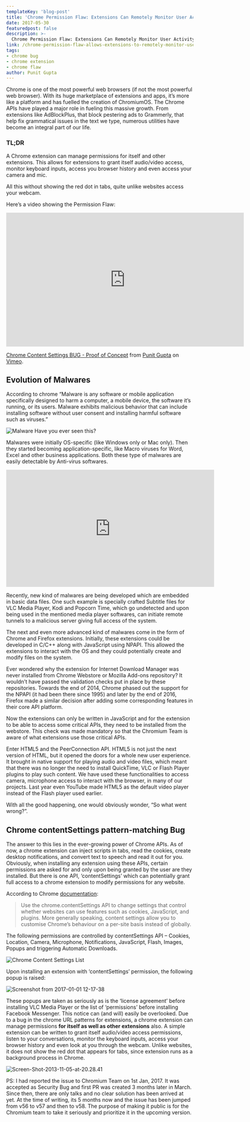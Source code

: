 ```yaml
---
templateKey: 'blog-post'
title: 'Chrome Permission Flaw: Extensions Can Remotely Monitor User Activity'
date: 2017-05-30
featuredpost: false
description: >-
  Chrome Permission Flaw: Extensions Can Remotely Monitor User Activity
link: /chrome-permission-flaw-allows-extensions-to-remotely-monitor-user-activity-without-indication
tags:
- chrome bug
- chrome extension
- chrome flaw
author: Punit Gupta
---
```


Chrome is one of the most powerful web browsers (if not the most powerful web browser). With its huge marketplace of extensions and apps, it’s more like a platform and has fuelled the creation of ChromiumOS. The Chrome APIs have played a major role in fueling this massive growth. From extensions like AdBlockPlus, that block pestering ads to Grammerly, that help fix grammatical issues in the text we type, numerous utilities have become an integral part of our life.

 
### TL;DR

A Chrome extension can manage permissions for itself and other extensions. This allows for extensions to grant itself audio/video access, monitor keyboard inputs, access you browser history and even access your camera and mic.

All this without showing the red dot in tabs, quite unlike websites access your webcam.

Here’s a video showing the Permission Flaw:

<iframe src="https://player.vimeo.com/video/220151318" width="640" height="360" frameborder="0" allow="autoplay; fullscreen" allowfullscreen></iframe>
<p><a href="https://vimeo.com/220151318">Chrome Content Settings BUG - Proof of Concept</a> from <a href="https://vimeo.com/user56826339">Punit Gupta</a> on <a href="https://vimeo.com">Vimeo</a>.</p>

## Evolution of Malwares
According to chrome “Malware is any software or mobile application specifically designed to harm a computer, a mobile device, the software it’s running, or its users. Malware exhibits malicious behavior that can include installing software without user consent and installing harmful software such as viruses.”

 
![Malware](./images/malware.png)
Have you ever seen this?

 
Malwares were initially OS-specific (like Windows only or Mac only). Then they started becoming application-specific, like Macro viruses for Word, Excel and other business applications. Both these type of malwares are easily detectable by Anti-virus softwares.

<iframe width="560" height="315" src="https://www.youtube.com/embed/pbG0JGY2U00" frameborder="0" allow="accelerometer; autoplay; encrypted-media; gyroscope; picture-in-picture" allowfullscreen></iframe>

Recently, new kind of malwares are being developed which are embedded in basic data files. One such example is specially crafted Subtitle files for VLC Media Player, Kodi and Popcorn Time, which go undetected and upon being used in the mentioned media player softwares, can initiate remote tunnels to a malicious server giving full access of the system.

The next and even more advanced kind of malwares come in the form of Chrome and Firefox extensions. Initially, these extensions could be developed in C/C++ along with JavaScript using NPAPI. This allowed the extensions to interact with the OS and they could potentially create and modify files on the system.

Ever wondered why the extension for Internet Download Manager was never installed from Chrome Webstore or Mozilla Add-ons repository? It wouldn’t have passed the validation checks put in place by these repositories. Towards the end of 2014, Chrome phased out the support for the NPAPI (it had been there since 1995) and later by the end of 2016, Firefox made a similar decision after adding some corresponding features in their core API platform.

Now the extensions can only be written in JavaScript and for the extension to be able to access some critical APIs, they need to be installed from the webstore. This check was made mandatory so that the Chromium Team is aware of what extensions use those critical APIs.

Enter HTML5 and the PeerConnection API. HTML5 is not just the next version of HTML, but it opened the doors for a whole new user experience. It brought in native support for playing audio and video files, which meant that there was no longer the need to install QuickTime, VLC or Flash Player plugins to play such content. We have used these functionalities to access camera, microphone access to interact with the browser, in many of our projects. Last year even YouTube made HTML5 as the default video player instead of the Flash player used earlier.

With all the good happening, one would obviously wonder, “So what went wrong?”.

 
## Chrome contentSettings pattern-matching Bug
The answer to this lies in the ever-growing power of Chrome APIs. As of now, a chrome extension can inject scripts in tabs, read the cookies, create desktop notifications, and convert text to speech and read it out for you. Obviously, when installing any extension using these APIs, certain permissions are asked for and only upon being granted by the user are they installed. But there is one API, ‘contentSettings’ which can potentially grant full access to a chrome extension to modify permissions for any website.

According to Chrome [documentation](https://developer.chrome.com/extensions/contentSettings):

> Use the chrome.contentSettings API to change settings that control whether websites can use features such as cookies, JavaScript, and plugins. More generally speaking, content settings allow you to customise Chrome’s behaviour on a per-site basis instead of globally.

The following permissions are controlled by contentSettings API – Cookies, Location, Camera, Microphone, Notifications, JavaScript, Flash, Images, Popups and triggering Automatic Downloads.

![Chrome Content Settings List](./images/Screenshot-from-2017-05-30-21-22-13.png)

Upon installing an extension with ‘contentSettings’ permission, the following popup is raised:

![Screenshot from 2017-01-01 12-17-38](./images/Screenshot-from-2017-01-01-12-17-38.png)

These popups are taken as seriously as is the ‘license agreement’ before installing VLC Media Player or the list of ‘permissions’ before installing Facebook Messenger. This notice can (and will) easily be overlooked. Due to a bug in the chrome URL patterns for extensions, a chrome extension can manage permissions __for itself as well as other extensions__ also. A simple extension can be written to grant itself audio/video access permissions, listen to your conversations, monitor the keyboard inputs, access your browser history and even look at you through the webcam. Unlike websites, it does not show the red dot that appears for tabs, since extension runs as a background process in Chrome.

![Screen-Shot-2013-11-05-at-20.28.41](./images/Screen-Shot-2013-11-05-at-20.28.41.png)


PS: I had reported the issue to Chromium Team on 1st Jan, 2017. It was accepted as Security Bug and first PR was created 3 months later in March. Since then, there are only talks and no clear solution has been arrived at yet. At the time of writing, its 5 months now and the issue has been jumped from v56 to v57 and then to v58. The purpose of making it public is for the Chromium team to take it seriously and prioritize it in the upcoming version.

